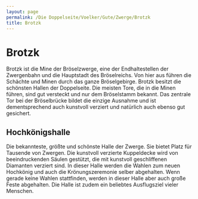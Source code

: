```yaml
---
layout: page
permalink: /Die Doppelseite/Voelker/Gute/Zwerge/Brotzk
title: Brotzk
---
```


# Brotzk

Brotzk ist die Mine der Bröselzwerge, eine der Endhaltestellen der Zwergenbahn und die Hauptstadt des Bröselreichs. Von hier aus führen die Schächte und Minen durch das ganze Bröselgebirge. Brotzk besitzt die schönsten Hallen der Doppelseite. Die meisten Tore, die in die Minen führen, sind gut versteckt und nur dem Bröselstamm bekannt. Das zentrale Tor bei der Bröselbrücke bildet die einzige Ausnahme und ist dementsprechend auch kunstvoll verziert und natürlich auch ebenso gut gesichert.

## Hochkönigshalle

Die bekannteste, größte und schönste Halle der Zwerge. Sie bietet Platz für Tausende von Zwergen. Die kunstvoll verzierte Kuppeldecke wird von beeindruckenden Säulen gestützt, die mit kunstvoll geschliffenen Diamanten verziert sind. In dieser Halle werden die Wahlen zum neuen Hochkönig und auch die Krönungszeremonie selber abgehalten. Wenn gerade keine Wahlen stattfinden, werden in dieser Halle aber auch große Feste abgehalten. Die Halle ist zudem ein beliebtes Ausflugsziel vieler Menschen.

